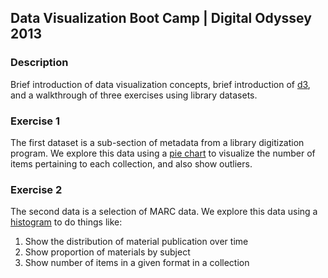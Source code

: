 ## Data Visualization Boot Camp | Digital Odyssey 2013

### Description

Brief introduction of data visualization concepts, brief introduction of [d3](http://d3js.org), and a walkthrough of three exercises using library datasets. 

### Exercise 1

The first dataset is a sub-section of metadata from a library digitization program. We explore this data using a [pie chart](http://bl.ocks.org/mbostock/3887235) to visualize the number of items pertaining to each collection, and also show outliers. 

### Exercise 2

The second data is a selection of MARC data. We explore this data using a [histogram](http://bl.ocks.org/mbostock/3048450) to do things like:

1. Show the distribution of material publication over time
2. Show proportion of materials by subject
3. Show number of items in a given format in a collection